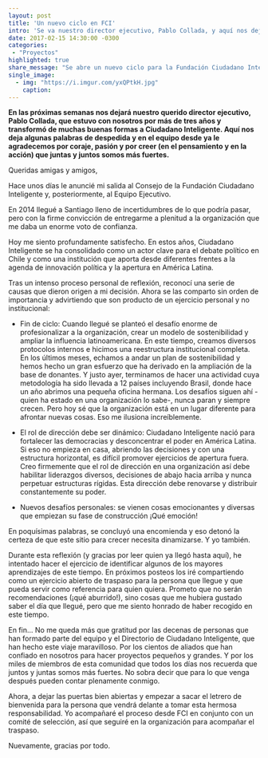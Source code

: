 ```yaml
---
layout: post
title: 'Un nuevo ciclo en FCI'
intro: 'Se va nuestro director ejecutivo, Pablo Collada, y aquí nos deja algunas palabras.' 
date: 2017-02-15 14:30:00 -0300
categories:
 - "Proyectos"
highlighted: true
share_message: "Se abre un nuevo ciclo para la Fundación Ciudadano Inteligente"
single_image:
  - img: "https://i.imgur.com/yxQPtkH.jpg"
    caption:
---
```

**En las próximas semanas nos dejará nuestro querido director ejecutivo, Pablo Collada, que estuvo con nosotros por más de tres años y transformó de muchas buenas formas a Ciudadano Inteligente. Aquí nos deja algunas palabras de despedida y en el equipo desde ya le agradecemos por coraje, pasión y por creer (en el pensamiento y en la acción) que juntas y juntos somos más fuertes.**



Queridas amigas y amigos, 

Hace unos días le anuncié mi salida al Consejo de la Fundación Ciudadano Inteligente y, posteriormente, al Equipo Ejecutivo. 

En 2014 llegué a Santiago lleno de incertidumbres de lo que podría pasar, pero con la firme convicción de entregarme a plenitud a la organización que me daba un enorme voto de confianza. 

Hoy me siento profundamente satisfecho. En estos años, Ciudadano Inteligente se ha consolidado como un actor clave para el debate político en Chile y como una institución que aporta desde diferentes frentes a la agenda de innovación política y la apertura en América Latina. 

Tras un intenso proceso personal de reflexión, reconocí una serie de causas que dieron origen a mi decisión. Ahora se las comparto sin orden de importancia y advirtiendo que son producto de un ejercicio personal y no institucional: 

- Fin de ciclo: Cuando llegué se planteó el desafío enorme de profesionalizar a la organización, crear un modelo de sostenibilidad y ampliar la influencia latinoamericana. En este tiempo, creamos diversos protocolos internos e hicimos una reestructura institucional completa. En los últimos meses, echamos a andar un plan de sostenibilidad y hemos hecho un gran esfuerzo que ha derivado en la ampliación de la base de donantes. Y justo ayer, terminamos de hacer una actividad cuya metodología ha sido llevada a 12 países incluyendo Brasil, donde hace un año abrimos una pequeña oficina hermana. Los desafíos siguen ahí -quien ha estado en una organización lo sabe-, nunca paran y siempre crecen. Pero hoy sé que la organización está en un lugar diferente para afrontar nuevas cosas. Eso me ilusiona increíblemente.

- El rol de dirección debe ser dinámico: Ciudadano Inteligente nació para fortalecer las democracias y desconcentrar el poder en América Latina. Si eso no empieza en casa, abriendo las decisiones y con una estructura horizontal, es difícil promover ejercicios de apertura fuera. Creo firmemente que el rol de dirección en una organización así debe habilitar liderazgos diversos, decisiones de abajo hacia arriba y nunca perpetuar estructuras rígidas. Esta dirección debe renovarse y distribuir constantemente su poder.

- Nuevos desafíos personales: se vienen cosas emocionantes y diversas que empiezan su fase de construcción ¡Qué emoción!

En poquísimas palabras, se concluyó una encomienda y eso detonó la certeza de que este sitio para crecer necesita dinamizarse. Y yo también. 

Durante esta reflexión (y gracias por leer quien ya llegó hasta aquí), he intentado hacer el ejercicio de identificar algunos de los mayores aprendizajes de este tiempo. En próximos posteos los iré compartiendo como un ejercicio abierto de traspaso para la persona que llegue y que pueda servir como referencia para quien quiera. Prometo que no serán recomendaciones (¡qué aburrido!), sino cosas que me hubiera gustado saber el día que llegué, pero que me siento honrado de haber recogido en este tiempo. 

En fin... No me queda más que gratitud por las decenas de personas que han formado parte del equipo y el Directorio de Ciudadano Inteligente, que han hecho este viaje maravilloso. Por los cientos de aliados que han confiado en nosotros para hacer proyectos pequeños y grandes. Y por los miles de miembros de esta comunidad que todos los días nos recuerda que juntos y juntas somos más fuertes. No sobra decir que para lo que venga después pueden contar plenamente conmigo. 

Ahora, a dejar las puertas bien abiertas y empezar a sacar el letrero de bienvenida para la persona que vendrá delante a tomar esta hermosa responsabilidad. Yo acompañaré el proceso desde FCI en conjunto con un comité de selección, así que seguiré en la organización para acompañar el traspaso.  

Nuevamente, gracias por todo.
